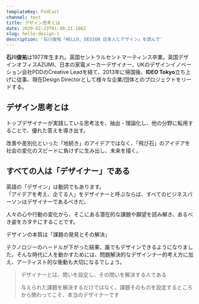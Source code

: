 ```yaml
---
templateKey: PodCast
channel: test
title: デザイン思考とは
date: 2020-02-23T01:40:21.106Z
slug: hello-design-1
description: '石川俊祐「HELLO, DESIGN 日本人とデザイン」を読んで'
---
```

**石川俊祐**は1977年生まれ。英国セントラルセントマーティンス卒業。英国デザインオフィスAZUMI、日本の家電メーカーデザイナー、UKのデザインイノベーション会社PDDのCreative Leadを経て、2013年に帰国後、**IDEO Tokyo**立ち上げに従事、現在Design Directorとして様々な企業/団体とのプロジェクトをリードする。

## デザイン思考とは

トップデザイナーが実践している思考法を、抽出・理論化し、他の分野に転用することで、優れた答えを導き出す。

改善や差別化といった「地続き」のアイデアではなく、「飛び石」のアイデアを社会の変化のスピードに負けずに生み出し、未来を描く。

## すべての人は「デザイナー」である

英語の「デザイン」は動詞でもあります。\
「アイデアを考え、企てる人」をデザイナーと呼ぶならば、すべてのビジネスパーソンはデザイナーであるべきだ。

人々の心や行動の変化から、そこにある潜在的な課題や願望を読み解き、あるべき姿をカタチにすることです。

デザインの本質は「課題の発見とその解決」

テクノロジーのハードルが下がった結果、誰でもデザインできるようになりました。そんな時代に人を動かすためには、問題解決的なデザインナー的考え方に加え、アーティスト的な衝動も大切になるでしょう。

> デザイナーとは、問いを設定し、その問いを解決する人である
>
> 与えられた課題を解決するだけではなく、課題そのものを設定するところから関わってこそ、本当のデザイナーです
